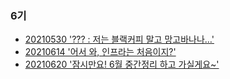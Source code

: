 ### 6기
- [20210530 '??? : 저는 블랙커피 말고 망고바나나…' ](https://seondongpyo.github.io/blackcoffee/blog-study-start/)
- [20210614 '어서 와, 인프라는 처음이지?'](https://seondongpyo.github.io/infra%20workshop/infra-workshop-week1-step1/)
- [20210620 '잠시만요! 6월 중간정리 하고 가실게요~'](https://seondongpyo.github.io/blackcoffee/blog-study-remembrance/)
